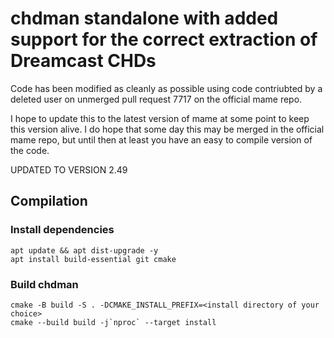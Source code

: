 # chdman standalone with added support for the correct extraction of Dreamcast CHDs

Code has been modified as cleanly as possible using code contriubted by a deleted user on unmerged pull request 7717 on the official mame repo.

I hope to update this to the latest version of mame at some point to keep this version alive. I do hope that some day this may be merged in the official mame repo, but until then at least you have an easy to compile version of the code.

UPDATED TO VERSION 2.49

## Compilation

### Install dependencies

```
apt update && apt dist-upgrade -y
apt install build-essential git cmake
```

### Build chdman

```
cmake -B build -S . -DCMAKE_INSTALL_PREFIX=<install directory of your choice>
cmake --build build -j`nproc` --target install
```

